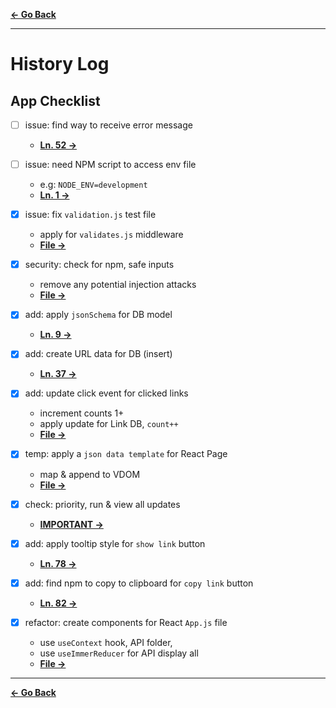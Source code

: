 [**← Go Back**](../)

---

# History Log

## App Checklist
* [ ] issue: find way to receive error message
    - [**Ln. 52 →**](../middleware/validates.js)

* [ ] issue: need NPM script to access env file
    - e.g: `NODE_ENV=development`
    - [**Ln. 1 →**](../config/knexfile.js)
    
* [x] issue: fix `validation.js` test file
    - apply for `validates.js` middleware
    - [**File →**](../test/validation.js)

* [x] security: check for npm, safe inputs
    - remove any potential injection attacks
    - [**File →**](../client/src/App.js)

* [x] add: apply `jsonSchema` for DB model
    - [**Ln. 9 →**](../models/Link.js)

* [x] add: create URL data for DB (insert)
    - [**Ln. 37 →**](../controllers/url-controller.js)

* [x] add: update click event for clicked links
    - increment counts 1+
    - apply update for Link DB, `count++`
    - [**File →**](../client/src/App.js)

* [x] temp: apply a `json data template` for React Page
    - map & append to VDOM
    - [**File →**](../client/src/assets/data-temp.json)

* [x] check: priority, run & view all updates
    - [**IMPORTANT →**](../package.json)

* [x] add: apply tooltip style for `show link` button
    - [**Ln. 78 →**](../client/src/App.js)

* [x] add: find npm to copy to clipboard for `copy link` button
    - [**Ln. 82 →**](../client/src/App.js)

* [x] refactor: create components for React `App.js` file
    - use `useContext` hook, API folder, 
    - use `useImmerReducer` for API display all
    - [**File →**](../client/src/App.js)

---

[**← Go Back**](../)